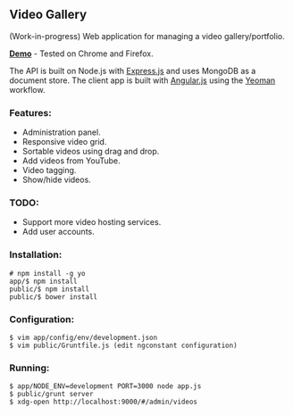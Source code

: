 ## Video Gallery

(Work-in-progress) Web application for managing a video gallery/portfolio.

__[Demo](http://video-gallery.herokuapp.com/#/admin/videos)__ -
Tested on Chrome and Firefox.

The API is built on Node.js with [Express.js](http://expressjs.com) and uses
MongoDB as a document store. The client app is built with
[Angular.js](http://angularjs.org) using the [Yeoman](http://yeoman.io)
workflow.

### Features:
* Administration panel.
* Responsive video grid.
* Sortable videos using drag and drop.
* Add videos from YouTube.
* Video tagging.
* Show/hide videos.

### TODO:
* Support more video hosting services.
* Add user accounts.

### Installation:

```
# npm install -g yo
app/$ npm install
public/$ npm install
public/$ bower install
```

### Configuration:
```
$ vim app/config/env/development.json
$ vim public/Gruntfile.js (edit ngconstant configuration)
```

### Running:
```
$ app/NODE_ENV=development PORT=3000 node app.js
$ public/grunt server
$ xdg-open http://localhost:9000/#/admin/videos
```
